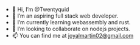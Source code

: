 - 👋 Hi, I’m @Twentyquid
- 👀 I’m an aspiring full stack web developer.
- 🌱 I’m currently learning webassembly and rust.
- 💞️ I’m looking to collaborate on nodejs projects.
- 📫 You can find me at joyalmartin02@gmail.com

<!---
Twentyquid/Twentyquid is a ✨ special ✨ repository because its `README.md` (this file) appears on your GitHub profile.
You can click the Preview link to take a look at your changes.
--->
